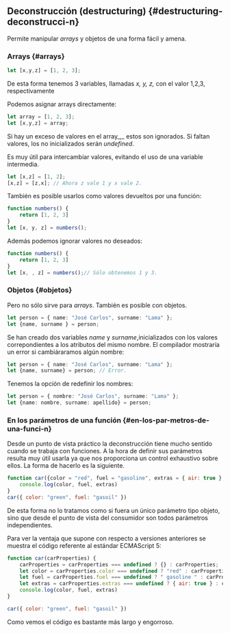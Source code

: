 ## Deconstrucción \(destructuring\) {#destructuring-deconstrucci-n}

Permite manipular _arrays_ y objetos de una forma fácil y amena.

### Arrays {#arrays}

```ts
let [x,y,z] = [1, 2, 3];
```

De esta forma tenemos 3 variables, llamadas _x, y, z,_ con el valor 1,2,3, respectivamente

Podemos asignar arrays directamente:

```ts
let array = [1, 2, 3];
let [x,y,z] = array;
```

Si hay un exceso de valores en el array_,_ estos son ignorados. Si faltan valores, los no inicializados serán _undefined_.

Es muy útil para intercambiar valores, evitando el uso de una variable intermedia.

```ts
let [x,z] = [1, 2]; 
[x,z] = [z,x]; // Ahora z vale 1 y x vale 2.
```

También es posible usarlos como valores devueltos por una función:

```ts
function numbers() {
    return [1, 2, 3]
}
let [x, y, z] = numbers();
```

Además podemos ignorar valores no deseados:

```ts
function numbers() {
    return [1, 2, 3]
}
let [x, , z] = numbers();// Sólo obtenemos 1 y 3.
```

### Objetos {#objetos}

Pero no sólo sirve para _arrays_. También es posible con objetos.

```ts
let person = { name: "José Carlos", surname: "Lama" };
let {name, surname } = person;
```

Se han creado dos variables _name_ y _surname_,inicializados con los valores correpondientes a los atributos del mismo nombre. El compilador mostraría un error si cambiáraramos algún nombre:

```ts
let person = { name: "José Carlos", surname: "Lama" };
let {name, surname} = person; // Error.
```

Tenemos la opción de redefinir los nombres:

```ts
let person = { nombre: "José Carlos", surname: "Lama" };
let {name: nombre, surname: apellido} = person;
```

### En los parámetros de una función {#en-los-par-metros-de-una-funci-n}

Desde un punto de vista práctico la deconstrucción tiene mucho sentido cuando se trabaja con funciones. A la hora de definir sus parámetros resulta muy útil usarla ya que nos proporciona un control exhaustivo sobre ellos. La forma de hacerlo es la siguiente.

```js
function car({color = "red", fuel = "gasoline", extras = { air: true } }) {
    console.log(color, fuel, extras)
}
car({ color: "green", fuel: "gasoil" })
```

De esta forma no lo tratamos como si fuera un único parámetro tipo objeto, sino que desde el punto de vista del consumidor son todos parámetros independientes.

Para ver la ventaja que supone con respecto a versiones anteriores se muestra el código referente al estándar ECMAScript 5:

```js
function car(carProperties) {
    carProperties = carProperties === undefined ? {} : carProperties;
    let color = carProperties.color === undefined ? "red" : carProperties.color;
    let fuel = carProperties.fuel === undefined ? " gasoline " : carProperties.fuel;
    let extras = carProperties.extras === undefined ? { air: true } : carProperties.extras;
    console.log(color, fuel, extras)
}

car({ color: "green", fuel: "gasoil" })
```

Como vemos el código es bastante más largo y engorroso.

